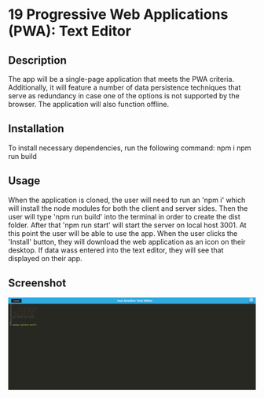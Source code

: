 # 19 Progressive Web Applications (PWA): Text Editor

## Description

 The app will be a single-page application that meets the PWA criteria. Additionally, it will feature a number of data persistence techniques that serve as redundancy in case one of the options is not supported by the browser. The application will also function offline.

## Installation

To install necessary dependencies, run the following command:
npm i
npm run build

## Usage

When the application is cloned, the user will need to run an 'npm i' which will install the node modules for both the client and server sides. Then the user will type 'npm run build' into the terminal in order to create the dist folder. After that 'npm run start' will start the server on local host 3001. At this point the user will be able to use the app. When the user clicks the 'Install' button, they will download the web application as an icon on their desktop. If data wass entered into the text editor, they will see that displayed on their app.

## Screenshot

![Screenshot](./Screenshot_Text_Editor.jpg)

